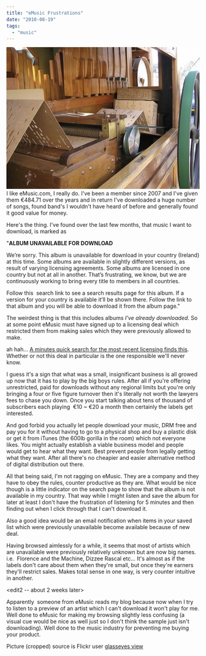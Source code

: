 ```yaml
---
title: "eMusic Frustrations"
date: "2010-08-19"
tags: 
  - "music"
---
```


![](images/musicMachine.jpg "musicMachine")I like eMusic.com, I really do. I've been a member since 2007 and I've given them €484.71 over the years and in return I've downloaded a huge number of songs, found band's I wouldn't have heard of before and generally found it good value for money.

Here's the thing. I've found over the last few months, that music I want to download, is marked as

"**ALBUM UNAVAILABLE FOR DOWNLOAD**

We’re sorry. This album is unavailable for download in your country (Ireland) at this time. Some albums are available in slightly different versions, as result of varying licensing agreements. Some albums are licensed in one country but not at all in another. That’s frustrating, we know, but we are continuously working to bring every title to members in all countries.

Follow this <band name> search link to see a search results page for this album. If a version for your country is available it’ll be shown there. Follow the link to that album and you will be able to download it from the album page."

The weirdest thing is that this includes albums _I've already downloaded_. So at some point eMusic must have signed up to a licensing deal which restricted them from making sales which they were previously allowed to make.

ah hah... [A minutes quick search for the most recent licensing finds this](http://techcrunch.com/2010/01/12/emusic-warner-music-group/). Whether or not this deal in particular is the one responsible we'll never know.

I guess it's a sign that what was a small, insignificant business is all growed up now that it has to play by the big boys rules. After all if you're offering unrestricted, paid for downloads without any regional limits but you're only bringing a four or five figure turnover then it's literally not worth the lawyers fees to chase you down. Once you start talking about tens of thousand of subscribers each playing  €10 ~ €20 a month then certainly the labels get interested.

And god forbid you actually let people download your music, DRM free and pay you for it without having to go to a physical shop and buy a plastic disk or get it from iTunes (the 600lb gorilla in the room) which not everyone likes. You might actually establish a viable business model and people would get to hear what they want. Best prevent people from legally getting what they want. After all there's no cheapier and easier alternative method of digital distribution out there.

All that being said, I'm not ragging on eMusic. They are a company and they have to obey the rules, counter productive as they are. What would be nice though is a little indicator on the search page to show that the album is not available in my country. That way while I might listen and save the album for later at least I don't have the frustration of listening for 5 minutes and then finding out when I click through that I can't download it.

Also a good idea would be an email notification when items in your saved list which were previously unavailable become available because of new deal.

<edit> Having browsed aimlessly for a while, it seems that most of artists which are unavailable were previously relatively unknown but are now big names. i.e.  Florence and the Machine, Dizzee Rascal etc... It's almost as if the labels don't care about them when they're small, but once they're earners they'll restrict sales. Makes total sense in one way, is very counter intuitive in another.

<edit2 -- about 2 weeks later>

Apparently  someone from eMusic reads my blog because now when I try to listen to a preview of an artist which I can't download it won't play for me. Well done to eMusic for making my browsing slightly less confusing (a visual cue would be nice as well just so I don't think the sample just isn't downloading). Well done to the music industry for preventing me buying your product.

Picture (cropped) source is Flickr user [glasseyes view](http://www.flickr.com/photos/axelhartmann/)
